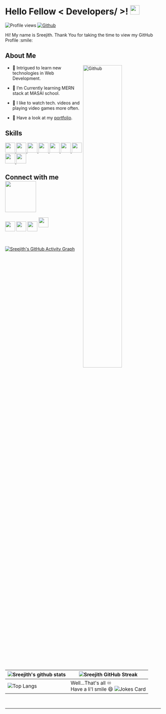 
<p align="center">
<h1> Hello Fellow < Developers/ >! <img src = "https://raw.githubusercontent.com/MartinHeinz/MartinHeinz/master/wave.gif" width = "30px"> </h1>
</p>


![Profile views](https://visitor-badge.glitch.me/badge?page_id=SreejithSKumarGit.SreejithSKumarGit)
[![Github](https://img.shields.io/github/followers/SreejithSKumarGit?label=Follow&style=social)](https://github.com/SreejithSKumarGit)

<div size='20px'> Hi! My name is Sreejith. Thank You for taking the time to view my GitHub Profile :smile: 
</div>

<h2> About Me </h2>

<img width="50%" align="right" alt="Github" src="https://media0.giphy.com/media/KDDpcKigbfFpnejZs6/giphy.gif?cid=ecf05e47oy6f4zjs8g1qoiystc56cu7r9tb8a1fe76e05oty&rid=giphy.gif" />


- 🔭 Intrigued to learn new technologies in Web Development.

- 🌱 I’m Currently learning MERN stack at MASAI school.

- 💞️ I like to watch tech. videos and playing video games more often.

- 💬 Have a look at my [portfolio](https://sreejith-s-kumar.netlify.app/).

<h2> Skills </h2>
  <a href= https://github.com/SreejithSKumarGit?tab=repositories> <img width ='32px' src ='https://raw.githubusercontent.com/rahulbanerjee26/githubAboutMeGenerator/main/icons/mongodb.svg'> </a>
   <a href= https://github.com/SreejithSKumarGit?tab=repositories> <img width ='32px' src ='https://raw.githubusercontent.com/rahulbanerjee26/githubAboutMeGenerator/main/icons/express.svg'> </a>
<a href= https://github.com/SreejithSKumarGit?tab=repositories> <img width ='32px' src ='https://raw.githubusercontent.com/rahulbanerjee26/githubAboutMeGenerator/main/icons/reactjs.svg'> </a>
   <a href= https://github.com/SreejithSKumarGit?tab=repositories> <img width ='32px' src ='https://raw.githubusercontent.com/rahulbanerjee26/githubAboutMeGenerator/main/icons/nodejs.svg'> </a>
  <a href= https://github.com/SreejithSKumarGit?tab=repositories> <img width ='32px' src ='https://raw.githubusercontent.com/rahulbanerjee26/githubAboutMeGenerator/main/icons/redux.svg'> </a>
  <a href= https://github.com/SreejithSKumarGit?tab=repositories> <img width ='32px' src ='https://raw.githubusercontent.com/rahulbanerjee26/githubAboutMeGenerator/main/icons/typescript.svg'> </a>
<a href= https://github.com/SreejithSKumarGit?tab=repositories> <img width ='32px' src ='https://raw.githubusercontent.com/rahulbanerjee26/githubAboutMeGenerator/main/icons/javascript.svg'> </a>
<a href= https://github.com/SreejithSKumarGit?tab=repositories> <img width ='32px' src ='https://raw.githubusercontent.com/rahulbanerjee26/githubAboutMeGenerator/main/icons/css.svg'> </a>
<a href= https://github.com/SreejithSKumarGit?tab=repositories> <img width ='32px' src ='https://raw.githubusercontent.com/rahulbanerjee26/githubAboutMeGenerator/main/icons/html.svg'> </a>


<h2> Connect with me <img src='https://raw.githubusercontent.com/ShahriarShafin/ShahriarShafin/main/Assets/handshake.gif' width="100px"> </h2>
<a href = 'https://www.linkedin.com/in/sreejith-s-kumar-5256b216b/'> <img width = '32px' align= 'center' src="https://raw.githubusercontent.com/rahulbanerjee26/githubAboutMeGenerator/main/icons/linked-in-alt.svg"/></a> 
<a href = 'https://twitter.com/SreejithKumar80'> <img width = '32px' align= 'center' src="https://raw.githubusercontent.com/rahulbanerjee26/githubAboutMeGenerator/main/icons/twitter.svg"/></a> 
<a href = 'https://sreejith-s-kumar.netlify.app/'> <img width = '32px' align= 'center' src="https://raw.githubusercontent.com/rahulbanerjee26/githubAboutMeGenerator/main/icons/portfolio.png"/></a> 
<a href = 'https://www.github.com/SreejithSKumarGit'> <img width = '32px' text-align= 'center' src="https://raw.githubusercontent.com/rahulbanerjee26/githubAboutMeGenerator/main/icons/github.svg"/></a>
  
<br>
<br>
  <br>
  
[![Sreejith's GitHub Activity Graph](https://activity-graph.herokuapp.com/graph?username=SreejithSKumarGit&theme=tokyonight)](https://git.io/praveenscience)

| ![Sreejith's github stats](https://github-readme-stats.vercel.app/api?username=SreejithSKumarGit&show_icons=true&theme=tokyonight) | ![Sreejith GitHub Streak](https://github-readme-streak-stats.herokuapp.com/?user=SreejithSKumarGit&theme=tokyonight) |
| --- | --- |
| ![Top Langs](https://github-readme-stats.vercel.app/api/top-langs/?username=SreejithSKumarGit&theme=tokyonight) | Well...That's all ♾️ <br> Have a li'l smile 😄 ![Jokes Card](https://readme-jokes.vercel.app/api?theme=tokyonight)|




<br>


-----
